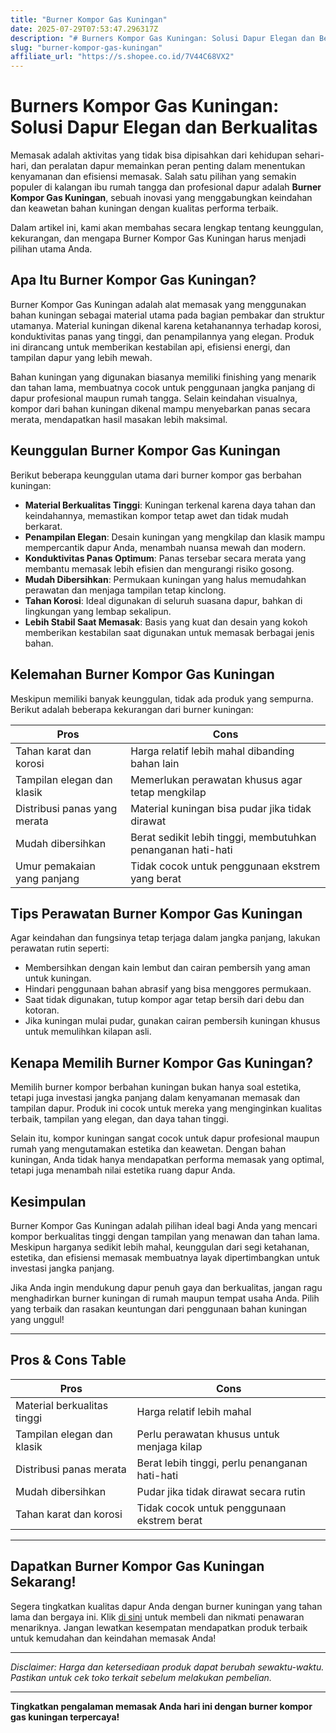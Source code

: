 ```yaml
---
title: "Burner Kompor Gas Kuningan"
date: 2025-07-29T07:53:47.296317Z
description: "# Burners Kompor Gas Kuningan: Solusi Dapur Elegan dan Berkualitas..."
slug: "burner-kompor-gas-kuningan"
affiliate_url: "https://s.shopee.co.id/7V44C68VX2"
---
```

# Burners Kompor Gas Kuningan: Solusi Dapur Elegan dan Berkualitas

Memasak adalah aktivitas yang tidak bisa dipisahkan dari kehidupan sehari-hari, dan peralatan dapur memainkan peran penting dalam menentukan kenyamanan dan efisiensi memasak. Salah satu pilihan yang semakin populer di kalangan ibu rumah tangga dan profesional dapur adalah **Burner Kompor Gas Kuningan**, sebuah inovasi yang menggabungkan keindahan dan keawetan bahan kuningan dengan kualitas performa terbaik.

Dalam artikel ini, kami akan membahas secara lengkap tentang keunggulan, kekurangan, dan mengapa Burner Kompor Gas Kuningan harus menjadi pilihan utama Anda.

## Apa Itu Burner Kompor Gas Kuningan?

Burner Kompor Gas Kuningan adalah alat memasak yang menggunakan bahan kuningan sebagai material utama pada bagian pembakar dan struktur utamanya. Material kuningan dikenal karena ketahanannya terhadap korosi, konduktivitas panas yang tinggi, dan penampilannya yang elegan. Produk ini dirancang untuk memberikan kestabilan api, efisiensi energi, dan tampilan dapur yang lebih mewah.

Bahan kuningan yang digunakan biasanya memiliki finishing yang menarik dan tahan lama, membuatnya cocok untuk penggunaan jangka panjang di dapur profesional maupun rumah tangga. Selain keindahan visualnya, kompor dari bahan kuningan dikenal mampu menyebarkan panas secara merata, mendapatkan hasil masakan lebih maksimal.

## Keunggulan Burner Kompor Gas Kuningan

Berikut beberapa keunggulan utama dari burner kompor gas berbahan kuningan:

- **Material Berkualitas Tinggi**: Kuningan terkenal karena daya tahan dan keindahannya, memastikan kompor tetap awet dan tidak mudah berkarat.
- **Penampilan Elegan**: Desain kuningan yang mengkilap dan klasik mampu mempercantik dapur Anda, menambah nuansa mewah dan modern.
- **Konduktivitas Panas Optimum**: Panas tersebar secara merata yang membantu memasak lebih efisien dan mengurangi risiko gosong.
- **Mudah Dibersihkan**: Permukaan kuningan yang halus memudahkan perawatan dan menjaga tampilan tetap kinclong.
- **Tahan Korosi**: Ideal digunakan di seluruh suasana dapur, bahkan di lingkungan yang lembap sekalipun.
- **Lebih Stabil Saat Memasak**: Basis yang kuat dan desain yang kokoh memberikan kestabilan saat digunakan untuk memasak berbagai jenis bahan.

## Kelemahan Burner Kompor Gas Kuningan

Meskipun memiliki banyak keunggulan, tidak ada produk yang sempurna. Berikut adalah beberapa kekurangan dari burner kuningan:

| **Pros**                                | **Cons**                                     |
|----------------------------------------|----------------------------------------------|
| Tahan karat dan korosi               | Harga relatif lebih mahal dibanding bahan lain |
| Tampilan elegan dan klasik           | Memerlukan perawatan khusus agar tetap mengkilap |
| Distribusi panas yang merata        | Material kuningan bisa pudar jika tidak dirawat |
| Mudah dibersihkan                   | Berat sedikit lebih tinggi, membutuhkan penanganan hati-hati |
| Umur pemakaian yang panjang        | Tidak cocok untuk penggunaan ekstrem yang berat |

## Tips Perawatan Burner Kompor Gas Kuningan

Agar keindahan dan fungsinya tetap terjaga dalam jangka panjang, lakukan perawatan rutin seperti:

- Membersihkan dengan kain lembut dan cairan pembersih yang aman untuk kuningan.
- Hindari penggunaan bahan abrasif yang bisa menggores permukaan.
- Saat tidak digunakan, tutup kompor agar tetap bersih dari debu dan kotoran.
- Jika kuningan mulai pudar, gunakan cairan pembersih kuningan khusus untuk memulihkan kilapan asli.

## Kenapa Memilih Burner Kompor Gas Kuningan?

Memilih burner kompor berbahan kuningan bukan hanya soal estetika, tetapi juga investasi jangka panjang dalam kenyamanan memasak dan tampilan dapur. Produk ini cocok untuk mereka yang menginginkan kualitas terbaik, tampilan yang elegan, dan daya tahan tinggi.

Selain itu, kompor kuningan sangat cocok untuk dapur profesional maupun rumah yang mengutamakan estetika dan keawetan. Dengan bahan kuningan, Anda tidak hanya mendapatkan performa memasak yang optimal, tetapi juga menambah nilai estetika ruang dapur Anda.

## Kesimpulan

Burner Kompor Gas Kuningan adalah pilihan ideal bagi Anda yang mencari kompor berkualitas tinggi dengan tampilan yang menawan dan tahan lama. Meskipun harganya sedikit lebih mahal, keunggulan dari segi ketahanan, estetika, dan efisiensi memasak membuatnya layak dipertimbangkan untuk investasi jangka panjang.

Jika Anda ingin mendukung dapur penuh gaya dan berkualitas, jangan ragu menghadirkan burner kuningan di rumah maupun tempat usaha Anda. Pilih yang terbaik dan rasakan keuntungan dari penggunaan bahan kuningan yang unggul!

---

## Pros & Cons Table

| **Pros**                                | **Cons**                                     |
|----------------------------------------|----------------------------------------------|
| Material berkualitas tinggi           | Harga relatif lebih mahal                 |
| Tampilan elegan dan klasik            | Perlu perawatan khusus untuk menjaga kilap |
| Distribusi panas merata               | Berat lebih tinggi, perlu penanganan hati-hati   |
| Mudah dibersihkan                     | Pudar jika tidak dirawat secara rutin |
| Tahan karat dan korosi                | Tidak cocok untuk penggunaan ekstrem berat |

---

## Dapatkan Burner Kompor Gas Kuningan Sekarang!

Segera tingkatkan kualitas dapur Anda dengan burner kuningan yang tahan lama dan bergaya ini. Klik [di sini](https://s.shopee.co.id/7V44C68VX2) untuk membeli dan nikmati penawaran menariknya. Jangan lewatkan kesempatan mendapatkan produk terbaik untuk kemudahan dan keindahan memasak Anda!

---

*Disclaimer: Harga dan ketersediaan produk dapat berubah sewaktu-waktu. Pastikan untuk cek toko terkait sebelum melakukan pembelian.*

---

**Tingkatkan pengalaman memasak Anda hari ini dengan burner kompor gas kuningan terpercaya!**